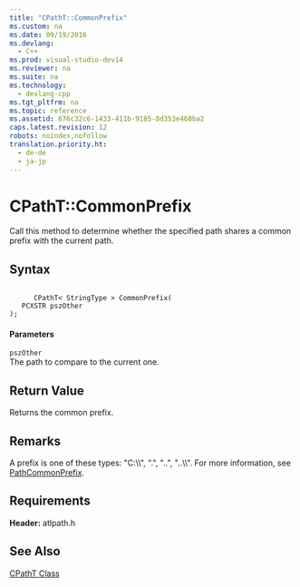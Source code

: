 ```yaml
---
title: "CPathT::CommonPrefix"
ms.custom: na
ms.date: 09/19/2016
ms.devlang: 
  - C++
ms.prod: visual-studio-dev14
ms.reviewer: na
ms.suite: na
ms.technology: 
  - devlang-cpp
ms.tgt_pltfrm: na
ms.topic: reference
ms.assetid: 676c32c6-1433-411b-9185-8d353e468ba2
caps.latest.revision: 12
robots: noindex,nofollow
translation.priority.ht: 
  - de-de
  - ja-jp
---
```

# CPathT::CommonPrefix
Call this method to determine whether the specified path shares a common prefix with the current path.  
  
## Syntax  
  
```  
  
      CPathT< StringType > CommonPrefix(  
   PCXSTR pszOther   
);  
```  
  
#### Parameters  
 `pszOther`  
 The path to compare to the current one.  
  
## Return Value  
 Returns the common prefix.  
  
## Remarks  
 A prefix is one of these types: "C:\\\\", ".", "..", "..\\\\". For more information, see [PathCommonPrefix](http://msdn.microsoft.com/library/windows/desktop/bb773574).  
  
## Requirements  
 **Header:** atlpath.h  
  
## See Also  
 [CPathT Class](../vs140/CPathT-Class.md)